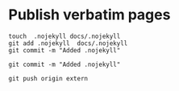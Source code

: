 

# Publish verbatim pages 

```
touch  .nojekyll docs/.nojekyll
git add .nojekyll  docs/.nojekyll 
git commit -m "Added .nojekyll"

git commit -m "Added .nojekyll"

git push origin extern
```



